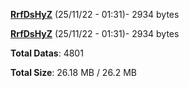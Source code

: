 [**RrfDsHyZ**](/data/RrfDsHyZ.txt) (25/11/22 - 01:31)- 2934 bytes

[**RrfDsHyZ**](/data/RrfDsHyZ.txt) (25/11/22 - 01:31)- 2934 bytes

**Total Datas**: 4801

**Total Size**: 26.18 MB / 26.2 MB